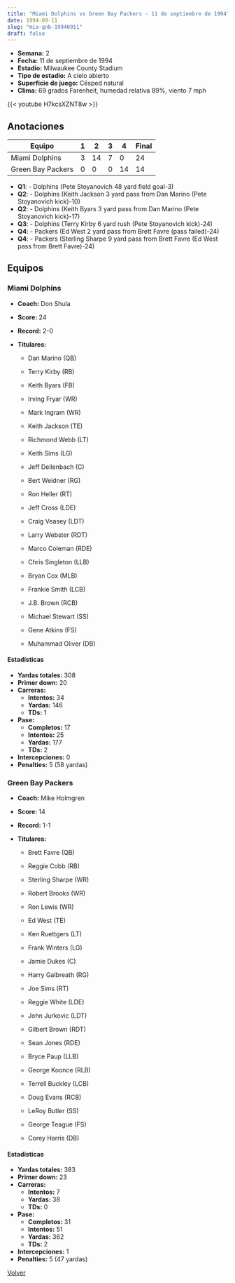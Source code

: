```yaml
---
title: "Miami Dolphins vs Green Bay Packers - 11 de septiembre de 1994"
date: 1994-09-11
slug: "mia-gnb-19940911"
draft: false
---
```


- **Semana:** 2
- **Fecha:** 11 de septiembre de 1994
- **Estadio:** Milwaukee County Stadium
- **Tipo de estadio:** A cielo abierto
- **Superficie de juego:** Césped natural
- **Clima:** 69 grados Farenheit, humedad relativa 89%, viento 7 mph


{{< youtube H7kcsXZNT8w >}}


## Anotaciones
| Equipo | 1 | 2 | 3 | 4 | Final |
|--------|---|---|---|---|-------|
| Miami Dolphins  | 3 | 14 | 7 | 0  | 24 |
| Green Bay Packers  | 0 | 0 | 0 | 14  | 14 |
- **Q1**:  - Dolphins (Pete Stoyanovich 48 yard field goal-3)
- **Q2**:  - Dolphins (Keith Jackson 3 yard pass from Dan Marino (Pete Stoyanovich kick)-10)
- **Q2**:  - Dolphins (Keith Byars 3 yard pass from Dan Marino (Pete Stoyanovich kick)-17)
- **Q3**:  - Dolphins (Terry Kirby 6 yard rush (Pete Stoyanovich kick)-24)
- **Q4**:  - Packers (Ed West 2 yard pass from Brett Favre (pass failed)-24)
- **Q4**:  - Packers (Sterling Sharpe 9 yard pass from Brett Favre (Ed West pass from Brett Favre)-24)


## Equipos


### Miami Dolphins
* **Coach:** Don Shula
* **Score:** 24
* **Record:** 2-0
* **Titulares:** 

  * Dan Marino (QB) 

  * Terry Kirby (RB) 

  * Keith Byars (FB) 

  * Irving Fryar (WR) 

  * Mark Ingram (WR) 

  * Keith Jackson (TE) 

  * Richmond Webb (LT) 

  * Keith Sims (LG) 

  * Jeff Dellenbach (C) 

  * Bert Weidner (RG) 

  * Ron Heller (RT) 

  * Jeff Cross (LDE) 

  * Craig Veasey (LDT) 

  * Larry Webster (RDT) 

  * Marco Coleman (RDE) 

  * Chris Singleton (LLB) 

  * Bryan Cox (MLB) 

  * Frankie Smith (LCB) 

  * J.B. Brown (RCB) 

  * Michael Stewart (SS) 

  * Gene Atkins (FS) 

  * Muhammad Oliver (DB) 

#### Estadísticas
* **Yardas totales:** 308
* **Primer down:** 20
* **Carreras:**
  * **Intentos:** 34
  * **Yardas:** 146
  * **TDs:** 1
* **Pase:**
  * **Completos:** 17
  * **Intentos:** 25
  * **Yardas:** 177
  * **TDs:** 2
* **Intercepciones:** 0
* **Penalties:** 5 (58 yardas)

### Green Bay Packers
* **Coach:** Mike Holmgren
* **Score:** 14
* **Record:** 1-1
* **Titulares:** 

  * Brett Favre (QB) 

  * Reggie Cobb (RB) 

  * Sterling Sharpe (WR) 

  * Robert Brooks (WR) 

  * Ron Lewis (WR) 

  * Ed West (TE) 

  * Ken Ruettgers (LT) 

  * Frank Winters (LG) 

  * Jamie Dukes (C) 

  * Harry Galbreath (RG) 

  * Joe Sims (RT) 

  * Reggie White (LDE) 

  * John Jurkovic (LDT) 

  * Gilbert Brown (RDT) 

  * Sean Jones (RDE) 

  * Bryce Paup (LLB) 

  * George Koonce (RLB) 

  * Terrell Buckley (LCB) 

  * Doug Evans (RCB) 

  * LeRoy Butler (SS) 

  * George Teague (FS) 

  * Corey Harris (DB) 

#### Estadísticas
* **Yardas totales:** 383
* **Primer down:** 23
* **Carreras:**
  * **Intentos:** 7
  * **Yardas:** 38
  * **TDs:** 0
* **Pase:**
  * **Completos:** 31
  * **Intentos:** 51
  * **Yardas:** 362
  * **TDs:** 2
* **Intercepciones:** 1
* **Penalties:** 5 (47 yardas)


[Volver](/historia/1994)
